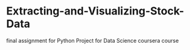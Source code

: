 # Extracting-and-Visualizing-Stock-Data
final assignment for Python Project for Data Science coursera course
